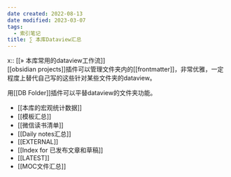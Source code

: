 ```yaml
---
date created: 2022-08-13
date modified: 2023-03-07
tags:
  - 索引笔记
title: ∑ 本库Dataview汇总
---
```


x:: [[» 本库常用的dataview工作流]]  
[[obsidian projects]]插件可以管理文件夹内的[[frontmatter]]，非常优雅，一定程度上替代自己写的这些针对某些文件夹的dataview。

用[[DB Folder]]插件可以平替dataview的文件夹功能。

- [[本库的宏观统计数据]]
- [[模板汇总]]
- [[微信读书清单]]
- [[Daily notes汇总]]
- [[EXTERNAL]]
- [[Index for 已发布文章和草稿]]
- [[LATEST]]
- [[MOC文件汇总]]

